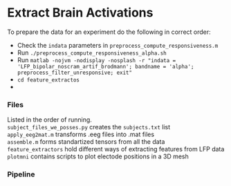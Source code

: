 Extract Brain Activations
=========================

To prepare the data for an experiment do the following in correct order:  

* Check the `indata` parameters in `preprocess_compute_responsiveness.m`
* Run `./preprocess_compute_responsiveness_alpha.sh`
* Run `matlab -nojvm -nodisplay -nosplash -r "indata = 'LFP_bipolar_noscram_artif_brodmann'; bandname = 'alpha'; preprocess_filter_unresponsive; exit"`
* `cd feature_extractos`
* 

### Files
Listed in the order of running.  
`subject_files_we_posses.py` creates the `subjects.txt` list  
`apply_eeg2mat.m` transforms .eeg files into .mat files  
`assemble.m` forms standartized tensors from all the data  
`feature_extractors` hold different ways of extracting features from LFP data
`plotmni` contains scripts to plot electode positions in a 3D mesh


### Pipeline
